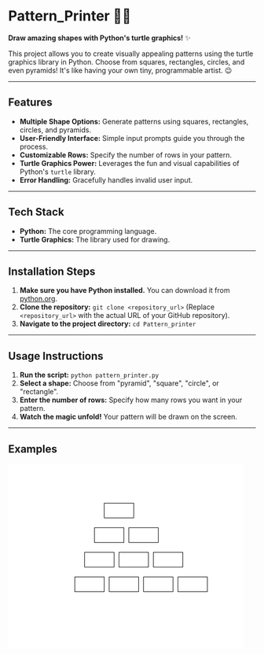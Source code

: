 # Pattern_Printer 🐢🎨

**Draw amazing shapes with Python's turtle graphics!** ✨

This project allows you to create visually appealing patterns using the turtle graphics library in Python.  Choose from squares, rectangles, circles, and even pyramids!  It's like having your own tiny, programmable artist. 😉

---

## Features

* **Multiple Shape Options:** Generate patterns using squares, rectangles, circles, and pyramids.
* **User-Friendly Interface:**  Simple input prompts guide you through the process.
* **Customizable Rows:** Specify the number of rows in your pattern.
* **Turtle Graphics Power:**  Leverages the fun and visual capabilities of Python's `turtle` library.
* **Error Handling:** Gracefully handles invalid user input.


---

## Tech Stack

* **Python:**  The core programming language.
* **Turtle Graphics:**  The library used for drawing.


---

## Installation Steps

1. **Make sure you have Python installed.** You can download it from [python.org](https://www.python.org/).
2. **Clone the repository:**  `git clone <repository_url>` (Replace `<repository_url>` with the actual URL of your GitHub repository).
3. **Navigate to the project directory:** `cd Pattern_printer`


---

## Usage Instructions

1. **Run the script:** `python pattern_printer.py`
2. **Select a shape:** Choose from "pyramid", "square", "circle", or "rectangle".
3. **Enter the number of rows:** Specify how many rows you want in your pattern.
4. **Watch the magic unfold!**  Your pattern will be drawn on the screen.


---

## Examples

![alt text](image-1.png)

